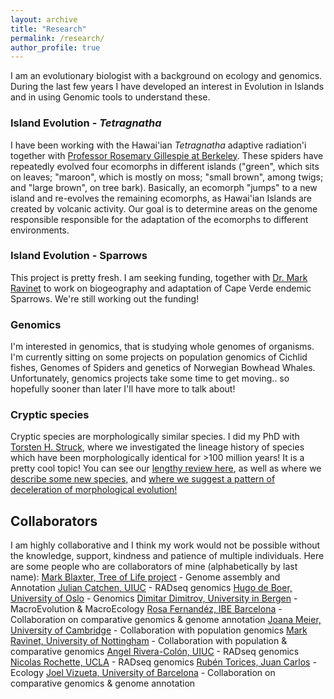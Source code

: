 ```yaml
---
layout: archive
title: "Research"
permalink: /research/
author_profile: true
---
```


I am an evolutionary biologist with a background on ecology and genomics. During the last few years I have developed an interest in Evolution in Islands and in using Genomic tools to understand these.

### Island Evolution - *Tetragnatha* ### 
I have been working with the Hawai'ian *Tetragnatha* adaptive radiation'i together with [Professor Rosemary Gillespie at Berkeley](https://nature.berkeley.edu/evolab/). These spiders have repeatedly evolved four ecomorphs in different islands ("green", which sits on leaves; "maroon", which is mostly on moss; "small brown", among twigs; and "large brown", on tree bark). Basically, an ecomorph "jumps" to a new island and re-evolves the remaining ecomorphs, as Hawai'ian Islands are created by volcanic activity.
Our goal is to determine areas on the genome responsible responsible for the adaptation of the ecomorphs to different environments.

### Island Evolution - Sparrows ###
This project is pretty fresh. I am seeking funding, together with [Dr. Mark Ravinet](https://www.nottingham.ac.uk/research/groups/cells-organisms-and-molecular-genetics/people/mark.ravinet) to work on biogeography and adaptation of Cape Verde endemic Sparrows. We're still working out the funding!

### Genomics ###
I'm interested in genomics, that is studying whole genomes of organisms. I'm currently sitting on some projects on population genomics of Cichlid fishes, Genomes of Spiders and genetics of Norwegian Bowhead Whales. Unfortunately, genomics projects take some time to get moving.. so hopefully sooner than later I'll have more to talk about!

### Cryptic species ###
Cryptic species are morphologically similar species. I did my PhD with [Torsten H. Struck](https://www.nhm.uio.no/english/about/organization/research-collections/people/torsths/), where we investigated the lineage history of species which have been morphologically identical for >100 million years! It is a pretty cool topic! You can see our [lengthy review here](https://www.sciencedirect.com/science/article/abs/pii/S0169534717302902), as well as where we [describe some new species](https://www.sciencedirect.com/science/article/pii/S1055790319303975), and [where we suggest a pattern of deceleration of morphological evolution!](https://onlinelibrary.wiley.com/doi/full/10.1111/evo.13884)


Collaborators
----
I am highly collaborative and I think my work would not be possible without the knowledge, support, kindness and patience of multiple individuals. Here are some people who are collaborators of mine (alphabetically by last name):
[Mark Blaxter, Tree of Life project](https://www.sanger.ac.uk/person/blaxter-mark/) - Genome assembly and Annotation
[Julian Catchen, UIUC](http://catchenlab.life.illinois.edu/)  - RADseq genomics
[Hugo de Boer, University of Oslo](https://www.nhm.uio.no/english/about/organization/research-collections/people/hugode/) - Genomics
[Dimitar Dimitrov, University in Bergen](https://www.uib.no/en/persons/Dimitar.Dimitrov) - MacroEvolution & MacroEcology
[Rosa Fernandéz, IBE Barcelona](https://rmfernandezgarcia0.wixsite.com/metazomics) - Collaboration on comparative genomics & genome annotation
[Joana Meier, University of Cambridge](https://joanameier.ch/) - Collaboration with population genomics
[Mark Ravinet, University of Nottingham](https://www.nottingham.ac.uk/research/groups/cells-organisms-and-molecular-genetics/people/mark.ravinet) - Collaboration with population & comparative genomics
[Angel Rivera-Colón, UIUC](http://catchenlab.life.illinois.edu/) - RADseq genomics
[Nicolas Rochette, UCLA](https://scholar.google.com/citations?user=DFqQtXgAAAAJ&hl=en) - RADseq genomics
[Rubén Torices, Juan Carlos](https://rubentorices.wordpress.com/) - Ecology
[Joel Vizueta, University of Barcelona](https://scholar.google.com/citations?user=CTBqqSsAAAAJ&hl=en) - Collaboration on comparative genomics & genome annotation
